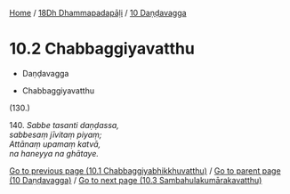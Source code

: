 
[Home](/) / [18Dh Dhammapadapāḷi](...md) / [10 Daṇḍavagga](../18Dh/10.md)

# 10.2 Chabbaggiyavatthu

* Daṇḍavagga

* Chabbaggiyavatthu

(130.)

140\. _Sabbe tasanti daṇḍassa,_  
_sabbesaṃ jīvitaṃ piyaṃ;_  
_Attānaṃ upamaṃ katvā,_  
_na haneyya na ghātaye._  


[Go to previous page (10.1 Chabbaggiyabhikkhuvatthu)](10.1.md) / [Go to parent page (10 Daṇḍavagga)](../18Dh/10.md) / [Go to next page (10.3 Sambahulakumārakavatthu)](10.3.md)


